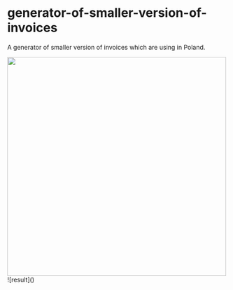 # generator-of-smaller-version-of-invoices
A generator of smaller version of invoices which are using in Poland.

<img src="[img_girl.jpg](https://user-images.githubusercontent.com/32792538/174429540-4616cebe-3082-4edd-9da4-ccef42aeb2fa.PNG)" width="500">
![result]()
